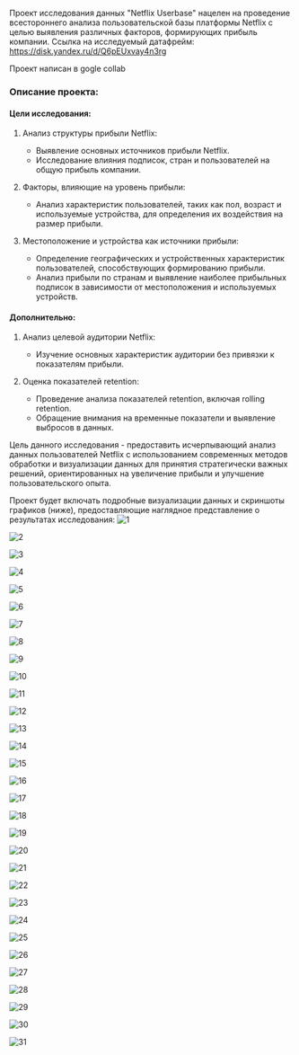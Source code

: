 Проект исследования данных "Netflix Userbase" нацелен на проведение всестороннего анализа пользовательской базы платформы Netflix с целью выявления различных факторов, формирующих прибыль компании.
Ссылка на исследуемый датафрейм: 
https://disk.yandex.ru/d/Q6pEUxvay4n3rg

Проект написан в gogle collab 
### Описание проекта:
#### Цели исследования:
1. Анализ структуры прибыли Netflix:
   - Выявление основных источников прибыли Netflix.
   - Исследование влияния подписок, стран и пользователей на общую прибыль компании.

2. Факторы, влияющие на уровень прибыли:
   - Анализ характеристик пользователей, таких как пол, возраст и используемые устройства, для определения их воздействия на размер прибыли.

3. Местоположение и устройства как источники прибыли:
   - Определение географических и устройственных характеристик пользователей, способствующих формированию прибыли.
   - Анализ прибыли по странам и выявление наиболее прибыльных подписок в зависимости от местоположения и используемых устройств.

#### Дополнительно:

1. Анализ целевой аудитории Netflix:
   - Изучение основных характеристик аудитории без привязки к показателям прибыли.
   
2. Оценка показателей retention:
   - Проведение анализа показателей retention, включая rolling retention.
   - Обращение внимания на временные показатели и выявление выбросов в данных.

Цель данного исследования - предоставить исчерпывающий анализ данных пользователей Netflix с использованием современных методов обработки и визуализации данных для принятия стратегически важных решений, ориентированных на увеличение прибыли и улучшение пользовательского опыта.


Проект будет включать подробные визуализации данных и скриншоты графиков (ниже), предоставляющие наглядное представление о результатах исследования: 
![1](https://github.com/LinaAlexan/Netflix-Userbase/assets/147400925/1fe2ccbb-4dd0-4980-ad1f-1e3b88179a70)

![2](https://github.com/LinaAlexan/Netflix-Userbase/assets/147400925/d1874461-b080-431b-8c8d-f1724ad741b2)

![3](https://github.com/LinaAlexan/Netflix-Userbase/assets/147400925/ac386782-2611-45ec-935a-edad7b03855d)

![4](https://github.com/LinaAlexan/Netflix-Userbase/assets/147400925/ea65d05a-eaca-4647-8cf6-372923bf4510)

![5](https://github.com/LinaAlexan/Netflix-Userbase/assets/147400925/a62ef10c-e8a4-44e6-97ce-536905ab6fbb)

![6](https://github.com/LinaAlexan/Netflix-Userbase/assets/147400925/08bdd366-f871-463b-8b81-a8aab7c53a95)

![7](https://github.com/LinaAlexan/Netflix-Userbase/assets/147400925/2c895ce0-0d97-4eae-b28a-8535b9ce5f05)

![8](https://github.com/LinaAlexan/Netflix-Userbase/assets/147400925/95066155-7604-4d36-b3f4-b2607a3e77a3)

![9](https://github.com/LinaAlexan/Netflix-Userbase/assets/147400925/03d3fb76-2591-4c18-8bd5-eebd235da533)

![10](https://github.com/LinaAlexan/Netflix-Userbase/assets/147400925/5dcd952d-299f-4540-b45a-54dab0af5d18)

![11](https://github.com/LinaAlexan/Netflix-Userbase/assets/147400925/9a50fe51-6661-4877-87e6-aedbfb6a9f4d)

![12](https://github.com/LinaAlexan/Netflix-Userbase/assets/147400925/b3600880-e3ad-4315-9888-ee1b3179501e)

![13](https://github.com/LinaAlexan/Netflix-Userbase/assets/147400925/5316259f-43c7-4352-a575-c5033e2a6100)

![14](https://github.com/LinaAlexan/Netflix-Userbase/assets/147400925/01e97deb-0234-4d05-a045-4d492a5d8c8e)

![15](https://github.com/LinaAlexan/Netflix-Userbase/assets/147400925/b2a90c79-a376-4da8-9ef7-8b21c90aa4a0)

![16](https://github.com/LinaAlexan/Netflix-Userbase/assets/147400925/0d586873-48e3-40e7-9d28-a26432ea3c3a)

![17](https://github.com/LinaAlexan/Netflix-Userbase/assets/147400925/0f8193a8-643b-489d-b1ef-f710aa29483c)

![18](https://github.com/LinaAlexan/Netflix-Userbase/assets/147400925/80deea2f-379f-46e9-8340-7a5eb22e5386)

![19](https://github.com/LinaAlexan/Netflix-Userbase/assets/147400925/efd31936-39dd-454e-a73f-2b6638e32984)

![20](https://github.com/LinaAlexan/Netflix-Userbase/assets/147400925/8b02bc48-e0da-4f04-93fa-fd587bed0765)

![21](https://github.com/LinaAlexan/Netflix-Userbase/assets/147400925/e6a71376-09bf-4251-a030-4fe665750c20)

![22](https://github.com/LinaAlexan/Netflix-Userbase/assets/147400925/07a3aa0a-be58-403c-ba62-ee1b3357f159)

![23](https://github.com/LinaAlexan/Netflix-Userbase/assets/147400925/c25c327d-89b1-4d0a-9e13-570425d7bee6)

![24](https://github.com/LinaAlexan/Netflix-Userbase/assets/147400925/fa30622b-bd37-4fd3-a058-891e37b4ad0f)

![25](https://github.com/LinaAlexan/Netflix-Userbase/assets/147400925/4cdcf390-fc62-47b7-8ac3-f48f46e04036)

![26](https://github.com/LinaAlexan/Netflix-Userbase/assets/147400925/7dd56063-6a58-428f-a48a-63193aedf708)

![27](https://github.com/LinaAlexan/Netflix-Userbase/assets/147400925/77f1b790-96c3-427a-bce7-ed60ee1f0a76)

![28](https://github.com/LinaAlexan/Netflix-Userbase/assets/147400925/f3529d65-5be7-404c-ad4c-22fc8ae02459)

![29](https://github.com/LinaAlexan/Netflix-Userbase/assets/147400925/746c4443-8aa3-49bd-ad18-63de6a237dc2)

![30](https://github.com/LinaAlexan/Netflix-Userbase/assets/147400925/dc8dcc97-408b-4b74-9622-62249d8ad298)

![31](https://github.com/LinaAlexan/Netflix-Userbase/assets/147400925/19847bc8-fc3f-4602-ad53-13c3b27d3100)
